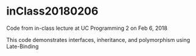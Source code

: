 # inClass20180206
Code from in-class lecture at UC Programming 2 on Feb 6, 2018

This code demonstrates interfaces, inheritance, and polymorphism using Late-Binding
